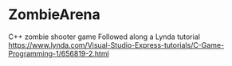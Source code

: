 # ZombieArena
C++ zombie shooter game
Followed along a Lynda tutorial
https://www.lynda.com/Visual-Studio-Express-tutorials/C-Game-Programming-1/656819-2.html
